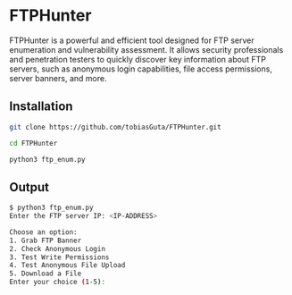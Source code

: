 # FTPHunter
FTPHunter is a powerful and efficient tool designed for FTP server enumeration and vulnerability assessment. It allows security professionals and penetration testers to quickly discover key information about FTP servers, such as anonymous login capabilities, file access permissions, server banners, and more.

## Installation

``` bash
git clone https://github.com/tobiasGuta/FTPHunter.git
```

```bash
cd FTPHunter
```

```bash
python3 ftp_enum.py
```

## Output

```bash
$ python3 ftp_enum.py
Enter the FTP server IP: <IP-ADDRESS>

Choose an option:
1. Grab FTP Banner
2. Check Anonymous Login
3. Test Write Permissions
4. Test Anonymous File Upload
5. Download a File
Enter your choice (1-5):
```
